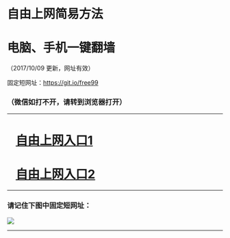 ﻿# 自由上网简易方法

# 电脑、手机一键翻墙

（2017/10/09 更新，网址有效）

固定短网址：https://git.io/free99

### （微信如打不开，请转到浏览器打开）


***





# &nbsp;&nbsp; <a href="http://ft1110212945.fwq-tz-1001.info/fwqtz01.html?t=10090011759 " target="_blank">自由上网入口1</a>
# &nbsp;&nbsp; <a href="http://ft2252721209.fwq-tz-1002.info/fwqtz02.html?t=100900111715 " target="_blank">自由上网入口2</a>
***

### 请记住下图中固定短网址：

<img src="https://s3-us-west-2.amazonaws.com/fwq-1001/yjfq-20170905okok.png" /> 


***

